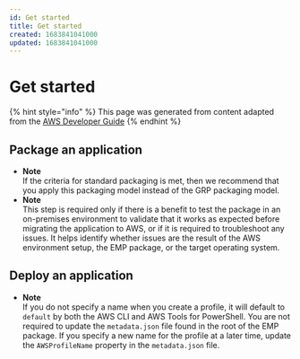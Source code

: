 ```yaml
---
id: Get started
title: Get started
created: 1683841041000
updated: 1683841041000
---
```

# Get started

{% hint style="info" %}
This page was generated from content adapted from the [AWS Developer Guide](https://github.com/awsdocs/emp-user-guide.git)
{% endhint %}

## Package an application

- **Note**  
If the criteria for standard packaging is met, then we recommend that you apply this packaging model instead of the GRP packaging model\.
- **Note**  
This step is required only if there is a benefit to test the package in an on\-premises environment to validate that it works as expected before migrating the application to AWS, or if it is required to troubleshoot any issues\. It helps identify whether issues are the result of the AWS environment setup, the EMP package, or the target operating system\.


## Deploy an application

- **Note**  
If you do not specify a name when you create a profile, it will default to `default` by both the AWS CLI and AWS Tools for PowerShell\. You are not required to update the `metadata.json` file found in the root of the EMP package\. If you specify a new name for the profile at a later time, update the `AWSProfileName` property in the `metadata.json` file\.

